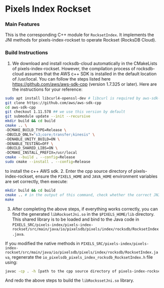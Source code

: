 # Pixels Index Rockset

### Main Features
This is the corresponding C++ module for `RocksetIndex`.
It implements the JNI methods for pixels-index-rockset to operate Rockset (RocksDB Cloud).

### Build Instructions
1. We download and install rocksdb-cloud automatically in the CMakeLists of pixels-index-rockset.
   However, the compilation process of rocksdb-cloud assumes that the AWS c++ SDK is installed in
   the default location of /usr/local. You can follow the steps listed here https://github.com/aws/aws-sdk-cpp (version 1.7.325 or later).
   Here are the instructions for your reference:
```bash
sudo apt install libcurl4-openssl-dev # libcurl is required by aws-sdk-cpp
git clone https://github.com/aws/aws-sdk-cpp
cd aws-sdk-cpp
git checkout 1.11.578 ## we use this version by default
git submodule update --init --recursive
mkdir build && cd build
cmake .. \
-DCMAKE_BUILD_TYPE=Release \
-DBUILD_ONLY="s3;core;transfer;kinesis" \
-DENABLE_UNITY_BUILD=ON \
-DENABLE_TESTING=OFF \
-DBUILD_SHARED_LIBS=ON \
-DCMAKE_INSTALL_PREFIX=/usr/local
cmake --build . --config=Release
sudo cmake --install . --config=Release
```
to install the c++ AWS sdk.
2. Enter the cpp source directory of pixels-index-rockset, 
ensure the `PIXELS_HOME` and `JAVA_HOME` environment variables are set correctly, then execute:
```bash
mkdir build && cd build
cmake .. # in the output of this command, check whether the correct JNI version is used
make
```
3. After completing the above steps, if everything works correctly, you can find the generated `libRocksetJni.so` in the `$PIXELS_HOME/lib` directory.
This shared library is to be loaded and bind to the Java code in `PIXELS_SRC/pixels-index/pixels-index-rockset/src/main/java/io/pixelsdb/pixels/index/rocksdb/RocksetIndex.java`.

If you modified the native methods in `PIXELS_SRC/pixels-index/pixels-index-rockset/src/main/java/io/pixelsdb/pixels/index/rocksdb/RocksetIndex.java`, regenerate the `io_pixelsdb_pixels_index_rocksdb_RocksetIndex.h` file using:
```bash
javac -cp . -h [path to the cpp source directory of pixels-index-rockset] io/pixelsdb/pixels/index/rocksdb/RocksetIndex.java
```
And redo the above steps to build the `libRockssetJni.so` library.